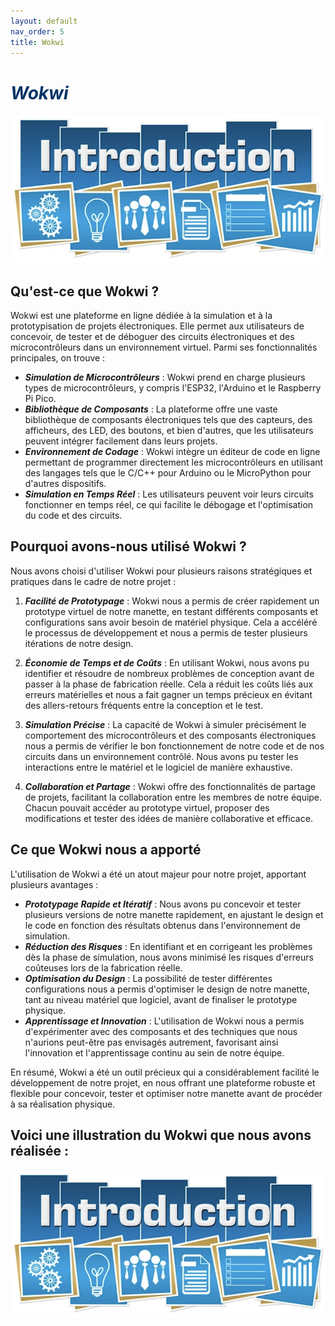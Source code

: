 ```yaml
---
layout: default
nav_order: 5
title: Wokwi
---
```


# <span style="color:#003366">_Wokwi_</span>

![Illustration wokwi1](images/image7.png)

## Qu'est-ce que Wokwi ?

Wokwi est une plateforme en ligne dédiée à la simulation et à la prototypisation de projets électroniques. Elle permet aux utilisateurs de concevoir, de tester et de déboguer des circuits électroniques et des microcontrôleurs dans un environnement virtuel. Parmi ses fonctionnalités principales, on trouve :

- _**Simulation de Microcontrôleurs**_ : Wokwi prend en charge plusieurs types de microcontrôleurs, y compris l'ESP32, l'Arduino et le Raspberry Pi Pico.
- _**Bibliothèque de Composants**_ : La plateforme offre une vaste bibliothèque de composants électroniques tels que des capteurs, des afficheurs, des LED, des boutons, et bien d'autres, que les utilisateurs peuvent intégrer facilement dans leurs projets.
- _**Environnement de Codage**_ : Wokwi intègre un éditeur de code en ligne permettant de programmer directement les microcontrôleurs en utilisant des langages tels que le C/C++ pour Arduino ou le MicroPython pour d'autres dispositifs.
- _**Simulation en Temps Réel**_ : Les utilisateurs peuvent voir leurs circuits fonctionner en temps réel, ce qui facilite le débogage et l'optimisation du code et des circuits.

## Pourquoi avons-nous utilisé Wokwi ?

Nous avons choisi d'utiliser Wokwi pour plusieurs raisons stratégiques et pratiques dans le cadre de notre projet :

1. _**Facilité de Prototypage**_ : Wokwi nous a permis de créer rapidement un prototype virtuel de notre manette, en testant différents composants et configurations sans avoir besoin de matériel physique. Cela a accéléré le processus de développement et nous a permis de tester plusieurs itérations de notre design.

2. _**Économie de Temps et de Coûts**_ : En utilisant Wokwi, nous avons pu identifier et résoudre de nombreux problèmes de conception avant de passer à la phase de fabrication réelle. Cela a réduit les coûts liés aux erreurs matérielles et nous a fait gagner un temps précieux en évitant des allers-retours fréquents entre la conception et le test.

3. _**Simulation Précise**_ : La capacité de Wokwi à simuler précisément le comportement des microcontrôleurs et des composants électroniques nous a permis de vérifier le bon fonctionnement de notre code et de nos circuits dans un environnement contrôlé. Nous avons pu tester les interactions entre le matériel et le logiciel de manière exhaustive.

4. _**Collaboration et Partage**_ : Wokwi offre des fonctionnalités de partage de projets, facilitant la collaboration entre les membres de notre équipe. Chacun pouvait accéder au prototype virtuel, proposer des modifications et tester des idées de manière collaborative et efficace.

## Ce que Wokwi nous a apporté

L'utilisation de Wokwi a été un atout majeur pour notre projet, apportant plusieurs avantages :

- _**Prototypage Rapide et Itératif**_ : Nous avons pu concevoir et tester plusieurs versions de notre manette rapidement, en ajustant le design et le code en fonction des résultats obtenus dans l'environnement de simulation.
- _**Réduction des Risques**_ : En identifiant et en corrigeant les problèmes dès la phase de simulation, nous avons minimisé les risques d'erreurs coûteuses lors de la fabrication réelle.
- _**Optimisation du Design**_ : La possibilité de tester différentes configurations nous a permis d'optimiser le design de notre manette, tant au niveau matériel que logiciel, avant de finaliser le prototype physique.
- _**Apprentissage et Innovation**_ : L'utilisation de Wokwi nous a permis d'expérimenter avec des composants et des techniques que nous n'aurions peut-être pas envisagés autrement, favorisant ainsi l'innovation et l'apprentissage continu au sein de notre équipe.

En résumé, Wokwi a été un outil précieux qui a considérablement facilité le développement de notre projet, en nous offrant une plateforme robuste et flexible pour concevoir, tester et optimiser notre manette avant de procéder à sa réalisation physique.

## Voici une illustration du Wokwi que nous avons réalisée :

![Illustration wokwi2](images/image7.png)

